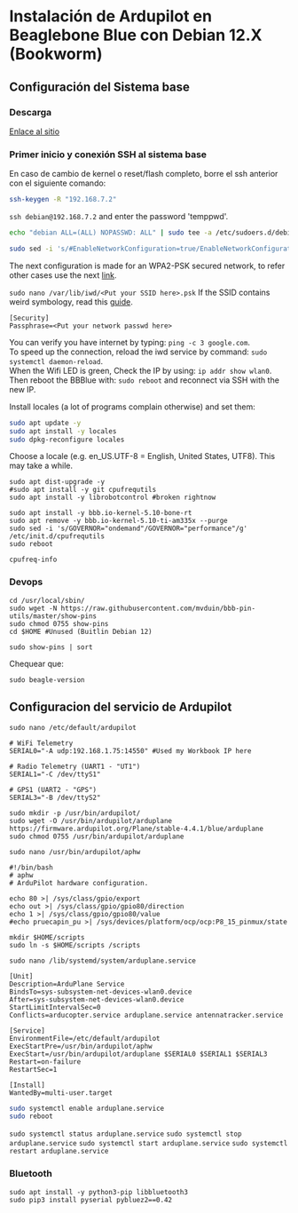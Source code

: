 # Instalación de Ardupilot en Beaglebone Blue con Debian 12.X (Bookworm)

## Configuración del Sistema base

### Descarga

[Enlace al sitio](https://forum.beagleboard.org/t/debian-12-x-bookworm-monthly-snapshot-2023-10-07/36175)

### Primer inicio y conexión SSH al sistema base

En caso de cambio de kernel o reset/flash completo, borre el ssh anterior con el siguiente comando:

```bash
ssh-keygen -R "192.168.7.2"
```

`ssh debian@192.168.7.2` and enter the password 'temppwd'.

```bash
echo "debian ALL=(ALL) NOPASSWD: ALL" | sudo tee -a /etc/sudoers.d/debian >/dev/null
```

```bash
sudo sed -i 's/#EnableNetworkConfiguration=true/EnableNetworkConfiguration=true/g' /etc/iwd/main.conf
```

The next configuration is made for an WPA2-PSK secured network, to refer other cases use the next [link](https://wiki.archlinux.org/title/Iwd).

`sudo nano /var/lib/iwd/<Put your SSID here>.psk` If the SSID contains weird symbology, read this [guide](https://www.reddit.com/r/archlinux/comments/v7k25o/comment/ice0wa4/?utm_source=share&utm_medium=web3x&utm_name=web3xcss&utm_term=1&utm_content=share_button).

```properties
[Security]
Passphrase=<Put your network passwd here>
```

You can verify you have internet by typing: `ping -c 3 google.com`.  
To speed up the connection, reload the iwd service by command: `sudo systemctl daemon-reload`.  
When the Wifi LED is green, Check the IP by using: `ip addr show wlan0`.  
Then reboot the BBBlue with: `sudo reboot` and reconnect via SSH with the new IP.

Install locales (a lot of programs complain otherwise) and set them:

```bash
sudo apt update -y
sudo apt install -y locales
sudo dpkg-reconfigure locales
```

Choose a locale (e.g. en_US.UTF-8 = English, United States, UTF8). This may take a while.

```shell
sudo apt dist-upgrade -y
#sudo apt install -y git cpufrequtils 
sudo apt install -y librobotcontrol #broken rightnow
```

```shell
sudo apt install -y bbb.io-kernel-5.10-bone-rt
sudo apt remove -y bbb.io-kernel-5.10-ti-am335x --purge
sudo sed -i 's/GOVERNOR="ondemand"/GOVERNOR="performance"/g' /etc/init.d/cpufrequtils
sudo reboot
```

`cpufreq-info`

### Devops

```shell
cd /usr/local/sbin/
sudo wget -N https://raw.githubusercontent.com/mvduin/bbb-pin-utils/master/show-pins
sudo chmod 0755 show-pins 
cd $HOME #Unused (Buitlin Debian 12)
```

`sudo show-pins | sort`

Chequear que:

```shell
sudo beagle-version
```

## Configuracion del servicio de Ardupilot

```shell
sudo nano /etc/default/ardupilot 
```

```shell
# WiFi Telemetry
SERIAL0="-A udp:192.168.1.75:14550" #Used my Workbook IP here

# Radio Telemetry (UART1 - "UT1")
SERIAL1="-C /dev/ttyS1"

# GPS1 (UART2 - "GPS")
SERIAL3="-B /dev/ttyS2"

```

```shell
sudo mkdir -p /usr/bin/ardupilot/
sudo wget -O /usr/bin/ardupilot/arduplane https://firmware.ardupilot.org/Plane/stable-4.4.1/blue/arduplane
sudo chmod 0755 /usr/bin/ardupilot/arduplane 

sudo nano /usr/bin/ardupilot/aphw
```

```shell
#!/bin/bash
# aphw
# ArduPilot hardware configuration.

echo 80 >| /sys/class/gpio/export
echo out >| /sys/class/gpio/gpio80/direction
echo 1 >| /sys/class/gpio/gpio80/value
#echo pruecapin_pu >| /sys/devices/platform/ocp/ocp:P8_15_pinmux/state

```

```shell
mkdir $HOME/scripts
sudo ln -s $HOME/scripts /scripts
```

```shell
sudo nano /lib/systemd/system/arduplane.service 
```

```properties
[Unit]
Description=ArduPlane Service
BindsTo=sys-subsystem-net-devices-wlan0.device
After=sys-subsystem-net-devices-wlan0.device
StartLimitIntervalSec=0
Conflicts=arducopter.service arduplane.service antennatracker.service

[Service]
EnvironmentFile=/etc/default/ardupilot
ExecStartPre=/usr/bin/ardupilot/aphw
ExecStart=/usr/bin/ardupilot/arduplane $SERIAL0 $SERIAL1 $SERIAL3
Restart=on-failure
RestartSec=1

[Install]
WantedBy=multi-user.target

```

```bash
sudo systemctl enable arduplane.service
sudo reboot
```

`sudo systemctl status arduplane.service`
`sudo systemctl stop arduplane.service`
`sudo systemctl start arduplane.service`
`sudo systemctl restart arduplane.service`

### Bluetooth

```shell
sudo apt install -y python3-pip libbluetooth3
sudo pip3 install pyserial pybluez2==0.42
```

